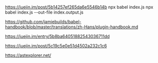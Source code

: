 https://juejin.im/post/5b14257ef265da6e5546b14b
 npx babel index.js
 npx babel index.js --out-file index.output.js
 
https://github.com/jamiebuilds/babel-handbook/blob/master/translations/zh-Hans/plugin-handbook.md

https://juejin.im/entry/5b8ba64051882543036711dd

https://juejin.im/post/5c19c5e0e51d4502a232c1c6

https://astexplorer.net/